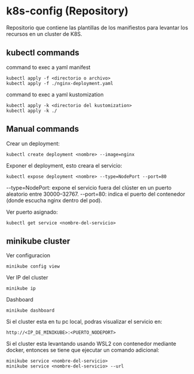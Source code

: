 # k8s-config (Repository)
Repositorio que contiene las plantillas de los manifiestos para levantar los recursos en un cluster de K8S.

## kubectl commands
command to exec a yaml manifest
```
kubectl apply -f <directorio o archivo>
kubectl apply -f ./nginx-deployment.yaml
```

command to exec a yaml kustomization
```
kubectl apply -k <directorio del kustomization>
kubectl apply -k ./
```

## Manual commands

Crear un deployment:
```
kubectl create deployment <nombre> --image=nginx
```

Exponer el deployment, esto creara el servicio:
```
kubectl expose deployment <nombre> --type=NodePort --port=80
```
--type=NodePort: expone el servicio fuera del clúster en un puerto aleatorio entre 30000–32767.
--port=80: indica el puerto del contenedor (donde escucha nginx dentro del pod).

Ver puerto asignado:
```
kubectl get service <nombre-del-servicio>
```

## minikube cluster

Ver configuracion
```
minikube config view
```

Ver IP del cluster
```
minikube ip
```

Dashboard
```
minikube dashboard
```

Si el cluster esta en tu pc local, podras visualizar el servicio en:
```
http://<IP_DE_MINIKUBE>:<PUERTO_NODEPORT>
```

Si el cluster esta levantando usando WSL2 con contenedor mediante docker, entonces se tiene que ejecutar un comando adicional:
```
minikube service <nombre-del-servicio>
minikube service <nombre-del-servicio> --url
```